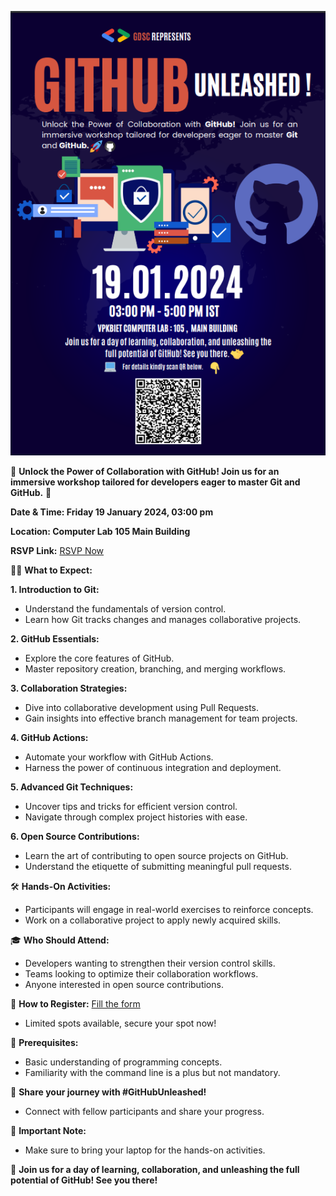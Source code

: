 ![Alt text](image.png)

🚀 **Unlock the Power of Collaboration with GitHub! Join us for an immersive workshop tailored for developers eager to master Git and GitHub.** 🚀

**Date & Time: Friday 19 January 2024, 03:00 pm**

**Location: Computer Lab 105 Main Building**

**RSVP Link:** [RSVP Now](https://gdsc.community.dev/events/details/developer-student-clubs-vidya-pratishthans-kamalnayan-bajaj-institute-of-engineering-and-technology-baramati-presents-github-unleashed-a-hands-on-workshop-for-developers/)

👩‍💻 **What to Expect:**

**1. Introduction to Git:**

- Understand the fundamentals of version control.
- Learn how Git tracks changes and manages collaborative projects.

**2. GitHub Essentials:**

- Explore the core features of GitHub.
- Master repository creation, branching, and merging workflows.

**3. Collaboration Strategies:**

- Dive into collaborative development using Pull Requests.
- Gain insights into effective branch management for team projects.

**4. GitHub Actions:**

- Automate your workflow with GitHub Actions.
- Harness the power of continuous integration and deployment.

**5. Advanced Git Techniques:**

- Uncover tips and tricks for efficient version control.
- Navigate through complex project histories with ease.

**6. Open Source Contributions:**

- Learn the art of contributing to open source projects on GitHub.
- Understand the etiquette of submitting meaningful pull requests.

🛠️ **Hands-On Activities:**

- Participants will engage in real-world exercises to reinforce concepts.
- Work on a collaborative project to apply newly acquired skills.

🎓 **Who Should Attend:**

- Developers wanting to strengthen their version control skills.
- Teams looking to optimize their collaboration workflows.
- Anyone interested in open source contributions.

🔗 **How to Register:** [Fill the form](https://forms.gle/5ZvBHYPZT6sK4n9YA)

- Limited spots available, secure your spot now!

🎁 **Prerequisites:**

- Basic understanding of programming concepts.
- Familiarity with the command line is a plus but not mandatory.

📣 **Share your journey with #GitHubUnleashed!**

- Connect with fellow participants and share your progress.

🚨 **Important Note:**

- Make sure to bring your laptop for the hands-on activities.

🤝 **Join us for a day of learning, collaboration, and unleashing the full potential of GitHub! See you there!**
